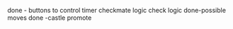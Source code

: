 done - buttons to control timer
checkmate logic
check logic
done-possible moves
done -castle
promote